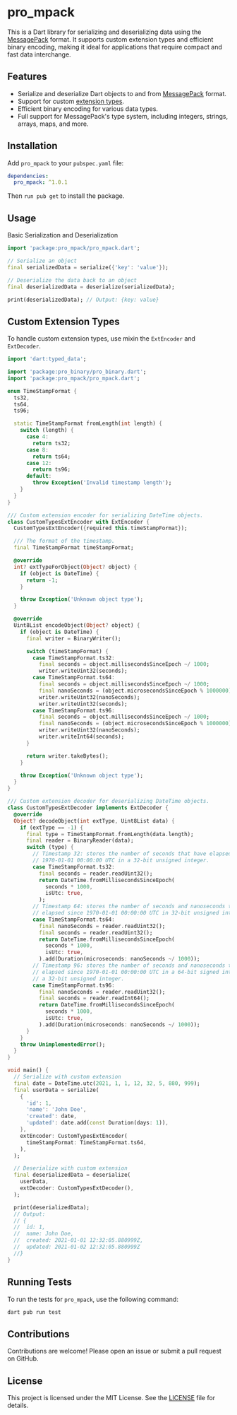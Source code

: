 # pro_mpack

This is a Dart library for serializing and deserializing data using the [MessagePack](https://github.com/msgpack/msgpack/blob/master/spec.md#messagepack-specification) format. It supports custom extension types and efficient binary encoding, making it ideal for applications that require compact and fast data interchange.

## Features

- Serialize and deserialize Dart objects to and from [MessagePack](https://github.com/msgpack/msgpack/blob/master/spec.md#messagepack-specification) format.
- Support for custom [extension types](https://github.com/msgpack/msgpack/blob/master/spec.md#extension-types).
- Efficient binary encoding for various data types.
- Full support for MessagePack's type system, including integers, strings, arrays, maps, and more.

## Installation

Add `pro_mpack` to your `pubspec.yaml` file:

```yaml
dependencies:
  pro_mpack: ^1.0.1
```

Then `run pub get` to install the package.

## Usage

Basic Serialization and Deserialization

```dart
import 'package:pro_mpack/pro_mpack.dart';

// Serialize an object
final serializedData = serialize({'key': 'value'});

// Deserialize the data back to an object
final deserializedData = deserialize(serializedData);

print(deserializedData); // Output: {key: value}
```

## Custom Extension Types

To handle custom extension types, use mixin the `ExtEncoder` and `ExtDecoder`.

``` dart
import 'dart:typed_data';

import 'package:pro_binary/pro_binary.dart';
import 'package:pro_mpack/pro_mpack.dart';

enum TimeStampFormat {
  ts32,
  ts64,
  ts96;

  static TimeStampFormat fromLength(int length) {
    switch (length) {
      case 4:
        return ts32;
      case 8:
        return ts64;
      case 12:
        return ts96;
      default:
        throw Exception('Invalid timestamp length');
    }
  }
}

/// Custom extension encoder for serializing DateTime objects.
class CustomTypesExtEncoder with ExtEncoder {
  CustomTypesExtEncoder({required this.timeStampFormat});

  /// The format of the timestamp.
  final TimeStampFormat timeStampFormat;

  @override
  int? extTypeForObject(Object? object) {
    if (object is DateTime) {
      return -1;
    }

    throw Exception('Unknown object type');
  }

  @override
  Uint8List encodeObject(Object? object) {
    if (object is DateTime) {
      final writer = BinaryWriter();

      switch (timeStampFormat) {
        case TimeStampFormat.ts32:
          final seconds = object.millisecondsSinceEpoch ~/ 1000;
          writer.writeUint32(seconds);
        case TimeStampFormat.ts64:
          final seconds = object.millisecondsSinceEpoch ~/ 1000;
          final nanoSeconds = (object.microsecondsSinceEpoch % 1000000) * 1000;
          writer.writeUint32(nanoSeconds);
          writer.writeUint32(seconds);
        case TimeStampFormat.ts96:
          final seconds = object.millisecondsSinceEpoch ~/ 1000;
          final nanoSeconds = (object.microsecondsSinceEpoch % 1000000) * 1000;
          writer.writeUint32(nanoSeconds);
          writer.writeInt64(seconds);
      }

      return writer.takeBytes();
    }

    throw Exception('Unknown object type');
  }
}

/// Custom extension decoder for deserializing DateTime objects.
class CustomTypesExtDecoder implements ExtDecoder {
  @override
  Object? decodeObject(int extType, Uint8List data) {
    if (extType == -1) {
      final type = TimeStampFormat.fromLength(data.length);
      final reader = BinaryReader(data);
      switch (type) {
        // Timestamp 32: stores the number of seconds that have elapsed since
        // 1970-01-01 00:00:00 UTC in a 32-bit unsigned integer.
        case TimeStampFormat.ts32:
          final seconds = reader.readUint32();
          return DateTime.fromMillisecondsSinceEpoch(
            seconds * 1000,
            isUtc: true,
          );
        // Timestamp 64: stores the number of seconds and nanoseconds that have
        // elapsed since 1970-01-01 00:00:00 UTC in 32-bit unsigned integers.
        case TimeStampFormat.ts64:
          final nanoSeconds = reader.readUint32();
          final seconds = reader.readUint32();
          return DateTime.fromMillisecondsSinceEpoch(
            seconds * 1000,
            isUtc: true,
          ).add(Duration(microseconds: nanoSeconds ~/ 1000));
        // Timestamp 96: stores the number of seconds and nanoseconds that have
        // elapsed since 1970-01-01 00:00:00 UTC in a 64-bit signed integer and
        // a 32-bit unsigned integer.
        case TimeStampFormat.ts96:
          final nanoSeconds = reader.readUint32();
          final seconds = reader.readInt64();
          return DateTime.fromMillisecondsSinceEpoch(
            seconds * 1000,
            isUtc: true,
          ).add(Duration(microseconds: nanoSeconds ~/ 1000));
      }
    }
    throw UnimplementedError();
  }
}

void main() {
  // Serialize with custom extension
  final date = DateTime.utc(2021, 1, 1, 12, 32, 5, 880, 999);
  final userData = serialize(
    {
      'id': 1,
      'name': 'John Doe',
      'created': date,
      'updated': date.add(const Duration(days: 1)),
    },
    extEncoder: CustomTypesExtEncoder(
      timeStampFormat: TimeStampFormat.ts64,
    ),
  );

  // Deserialize with custom extension
  final deserializedData = deserialize(
    userData,
    extDecoder: CustomTypesExtDecoder(),
  );

  print(deserializedData);
  // Output:
  // {
  //  id: 1,
  //  name: John Doe,
  //  created: 2021-01-01 12:32:05.880999Z,
  //  updated: 2021-01-02 12:32:05.880999Z
  //}
}
```

## Running Tests

To run the tests for `pro_mpack`, use the following command:

```bash
dart pub run test
```

## Contributions

Contributions are welcome! Please open an issue or submit a pull request on GitHub.

## License

This project is licensed under the MIT License. See the [LICENSE](./LICENSE) file for details.
